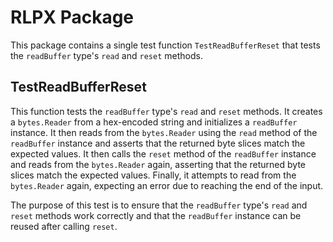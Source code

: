 # RLPX Package

This package contains a single test function `TestReadBufferReset` that tests the `readBuffer` type's `read` and `reset` methods.

## TestReadBufferReset

This function tests the `readBuffer` type's `read` and `reset` methods. It creates a `bytes.Reader` from a hex-encoded string and initializes a `readBuffer` instance. It then reads from the `bytes.Reader` using the `read` method of the `readBuffer` instance and asserts that the returned byte slices match the expected values. It then calls the `reset` method of the `readBuffer` instance and reads from the `bytes.Reader` again, asserting that the returned byte slices match the expected values. Finally, it attempts to read from the `bytes.Reader` again, expecting an error due to reaching the end of the input.

The purpose of this test is to ensure that the `readBuffer` type's `read` and `reset` methods work correctly and that the `readBuffer` instance can be reused after calling `reset`.